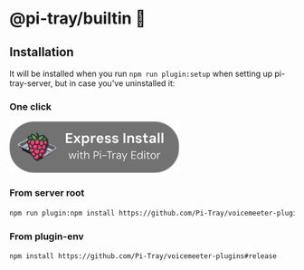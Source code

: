 # @pi-tray/builtin 🧱

## Installation

It will be installed when you run `npm run plugin:setup` when setting up pi-tray-server, but in case you've uninstalled it:

### One click

<a target="_blank" rel="noreferrer noopener" href="https://pi-tray.github.io/express-redirect/?pkgname=@pi-tray/builtin">
    <img width=300 alt="One click install @pi-tray/builtin with Pi-Tray Editor" src="https://raw.githubusercontent.com/Pi-Tray/express-list/refs/heads/main/express_button.svg" />
</a>

### From server root

```bash
npm run plugin:npm install https://github.com/Pi-Tray/voicemeeter-plugins#release
```

### From plugin-env

```sh
npm install https://github.com/Pi-Tray/voicemeeter-plugins#release
```
